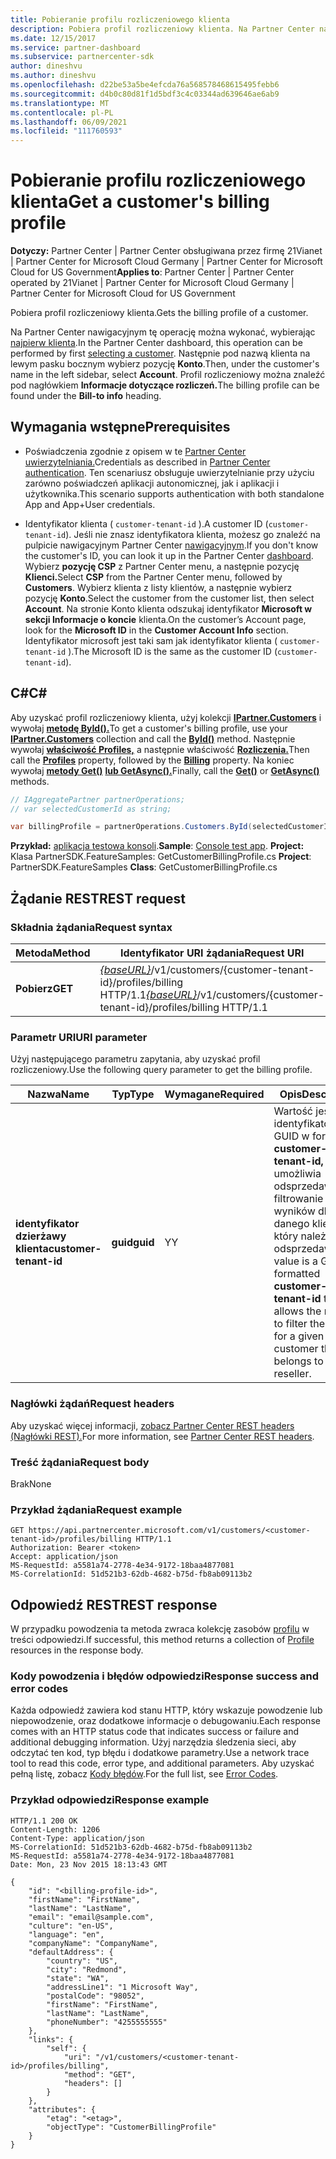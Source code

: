 ```yaml
---
title: Pobieranie profilu rozliczeniowego klienta
description: Pobiera profil rozliczeniowy klienta. Na Partner Center nawigacyjnym tę operację można wykonać, wybierając najpierw klienta.
ms.date: 12/15/2017
ms.service: partner-dashboard
ms.subservice: partnercenter-sdk
author: dineshvu
ms.author: dineshvu
ms.openlocfilehash: d22be53a5be4efcda76a568578468615495febb6
ms.sourcegitcommit: d4b0c80d81f1d5bdf3c4c03344ad639646ae6ab9
ms.translationtype: MT
ms.contentlocale: pl-PL
ms.lasthandoff: 06/09/2021
ms.locfileid: "111760593"
---
```

# <a name="get-a-customers-billing-profile"></a><span data-ttu-id="1ea5d-104">Pobieranie profilu rozliczeniowego klienta</span><span class="sxs-lookup"><span data-stu-id="1ea5d-104">Get a customer's billing profile</span></span>

<span data-ttu-id="1ea5d-105">**Dotyczy:** Partner Center | Partner Center obsługiwana przez firmę 21Vianet | Partner Center for Microsoft Cloud Germany | Partner Center for Microsoft Cloud for US Government</span><span class="sxs-lookup"><span data-stu-id="1ea5d-105">**Applies to**: Partner Center | Partner Center operated by 21Vianet | Partner Center for Microsoft Cloud Germany | Partner Center for Microsoft Cloud for US Government</span></span>

<span data-ttu-id="1ea5d-106">Pobiera profil rozliczeniowy klienta.</span><span class="sxs-lookup"><span data-stu-id="1ea5d-106">Gets the billing profile of a customer.</span></span>

<span data-ttu-id="1ea5d-107">Na Partner Center nawigacyjnym tę operację można wykonać, wybierając [najpierw klienta](get-a-customer-by-name.md).</span><span class="sxs-lookup"><span data-stu-id="1ea5d-107">In the Partner Center dashboard, this operation can be performed by first [selecting a customer](get-a-customer-by-name.md).</span></span> <span data-ttu-id="1ea5d-108">Następnie pod nazwą klienta na lewym pasku bocznym wybierz pozycję **Konto**.</span><span class="sxs-lookup"><span data-stu-id="1ea5d-108">Then, under the customer's name in the left sidebar, select **Account**.</span></span> <span data-ttu-id="1ea5d-109">Profil rozliczeniowy można znaleźć pod nagłówkiem **Informacje dotyczące rozliczeń.**</span><span class="sxs-lookup"><span data-stu-id="1ea5d-109">The billing profile can be found under the **Bill-to info** heading.</span></span>

## <a name="prerequisites"></a><span data-ttu-id="1ea5d-110">Wymagania wstępne</span><span class="sxs-lookup"><span data-stu-id="1ea5d-110">Prerequisites</span></span>

- <span data-ttu-id="1ea5d-111">Poświadczenia zgodnie z opisem w te [Partner Center uwierzytelniania.](partner-center-authentication.md)</span><span class="sxs-lookup"><span data-stu-id="1ea5d-111">Credentials as described in [Partner Center authentication](partner-center-authentication.md).</span></span> <span data-ttu-id="1ea5d-112">Ten scenariusz obsługuje uwierzytelnianie przy użyciu zarówno poświadczeń aplikacji autonomicznej, jak i aplikacji i użytkownika.</span><span class="sxs-lookup"><span data-stu-id="1ea5d-112">This scenario supports authentication with both standalone App and App+User credentials.</span></span>

- <span data-ttu-id="1ea5d-113">Identyfikator klienta ( `customer-tenant-id` ).</span><span class="sxs-lookup"><span data-stu-id="1ea5d-113">A customer ID (`customer-tenant-id`).</span></span> <span data-ttu-id="1ea5d-114">Jeśli nie znasz identyfikatora klienta, możesz go znaleźć na pulpicie nawigacyjnym Partner Center [nawigacyjnym](https://partner.microsoft.com/dashboard).</span><span class="sxs-lookup"><span data-stu-id="1ea5d-114">If you don't know the customer's ID, you can look it up in the Partner Center [dashboard](https://partner.microsoft.com/dashboard).</span></span> <span data-ttu-id="1ea5d-115">Wybierz **pozycję CSP** z Partner Center menu, a następnie pozycję **Klienci.**</span><span class="sxs-lookup"><span data-stu-id="1ea5d-115">Select **CSP** from the Partner Center menu, followed by **Customers**.</span></span> <span data-ttu-id="1ea5d-116">Wybierz klienta z listy klientów, a następnie wybierz pozycję **Konto**.</span><span class="sxs-lookup"><span data-stu-id="1ea5d-116">Select the customer from the customer list, then select **Account**.</span></span> <span data-ttu-id="1ea5d-117">Na stronie Konto klienta odszukaj identyfikator **Microsoft w** **sekcji Informacje o koncie** klienta.</span><span class="sxs-lookup"><span data-stu-id="1ea5d-117">On the customer’s Account page, look for the **Microsoft ID** in the **Customer Account Info** section.</span></span> <span data-ttu-id="1ea5d-118">Identyfikator microsoft jest taki sam jak identyfikator klienta ( `customer-tenant-id` ).</span><span class="sxs-lookup"><span data-stu-id="1ea5d-118">The Microsoft ID is the same as the customer ID  (`customer-tenant-id`).</span></span>

## <a name="c"></a><span data-ttu-id="1ea5d-119">C\#</span><span class="sxs-lookup"><span data-stu-id="1ea5d-119">C\#</span></span>

<span data-ttu-id="1ea5d-120">Aby uzyskać profil rozliczeniowy klienta, użyj kolekcji [**IPartner.Customers**](/dotnet/api/microsoft.store.partnercenter.ipartner.customers) i wywołaj [**metodę ById().**](/dotnet/api/microsoft.store.partnercenter.customers.icustomercollection.byid)</span><span class="sxs-lookup"><span data-stu-id="1ea5d-120">To get a customer's billing profile, use your [**IPartner.Customers**](/dotnet/api/microsoft.store.partnercenter.ipartner.customers) collection and call the [**ById()**](/dotnet/api/microsoft.store.partnercenter.customers.icustomercollection.byid) method.</span></span> <span data-ttu-id="1ea5d-121">Następnie wywołaj [**właściwość Profiles,**](/dotnet/api/microsoft.store.partnercenter.customers.icustomer.profiles) a następnie właściwość [**Rozliczenia.**](/dotnet/api/microsoft.store.partnercenter.customers.profiles.icustomerprofilecollection.billing)</span><span class="sxs-lookup"><span data-stu-id="1ea5d-121">Then call the [**Profiles**](/dotnet/api/microsoft.store.partnercenter.customers.icustomer.profiles) property, followed by the [**Billing**](/dotnet/api/microsoft.store.partnercenter.customers.profiles.icustomerprofilecollection.billing) property.</span></span> <span data-ttu-id="1ea5d-122">Na koniec wywołaj [**metody Get()**](/dotnet/api/microsoft.store.partnercenter.customers.profiles.icustomerreadonlyprofile-1.get) [**lub GetAsync().**](/dotnet/api/microsoft.store.partnercenter.customers.profiles.icustomerreadonlyprofile-1.getasync)</span><span class="sxs-lookup"><span data-stu-id="1ea5d-122">Finally, call the [**Get()**](/dotnet/api/microsoft.store.partnercenter.customers.profiles.icustomerreadonlyprofile-1.get) or [**GetAsync()**](/dotnet/api/microsoft.store.partnercenter.customers.profiles.icustomerreadonlyprofile-1.getasync) methods.</span></span>

``` csharp
// IAggregatePartner partnerOperations;
// var selectedCustomerId as string;

var billingProfile = partnerOperations.Customers.ById(selectedCustomerId).Profiles.Billing.Get();
```

<span data-ttu-id="1ea5d-123">**Przykład:** [aplikacja testowa konsoli](console-test-app.md).</span><span class="sxs-lookup"><span data-stu-id="1ea5d-123">**Sample**: [Console test app](console-test-app.md).</span></span> <span data-ttu-id="1ea5d-124">**Project:** Klasa PartnerSDK.FeatureSamples: GetCustomerBillingProfile.cs </span><span class="sxs-lookup"><span data-stu-id="1ea5d-124">**Project**: PartnerSDK.FeatureSamples **Class**: GetCustomerBillingProfile.cs</span></span>

## <a name="rest-request"></a><span data-ttu-id="1ea5d-125">Żądanie REST</span><span class="sxs-lookup"><span data-stu-id="1ea5d-125">REST request</span></span>

### <a name="request-syntax"></a><span data-ttu-id="1ea5d-126">Składnia żądania</span><span class="sxs-lookup"><span data-stu-id="1ea5d-126">Request syntax</span></span>

| <span data-ttu-id="1ea5d-127">Metoda</span><span class="sxs-lookup"><span data-stu-id="1ea5d-127">Method</span></span>  | <span data-ttu-id="1ea5d-128">Identyfikator URI żądania</span><span class="sxs-lookup"><span data-stu-id="1ea5d-128">Request URI</span></span>                                                                                             |
|---------|---------------------------------------------------------------------------------------------------------|
| <span data-ttu-id="1ea5d-129">**Pobierz**</span><span class="sxs-lookup"><span data-stu-id="1ea5d-129">**GET**</span></span> | <span data-ttu-id="1ea5d-130">[*{baseURL}*](partner-center-rest-urls.md)/v1/customers/{customer-tenant-id}/profiles/billing HTTP/1.1</span><span class="sxs-lookup"><span data-stu-id="1ea5d-130">[*{baseURL}*](partner-center-rest-urls.md)/v1/customers/{customer-tenant-id}/profiles/billing HTTP/1.1</span></span> |

### <a name="uri-parameter"></a><span data-ttu-id="1ea5d-131">Parametr URI</span><span class="sxs-lookup"><span data-stu-id="1ea5d-131">URI parameter</span></span>

<span data-ttu-id="1ea5d-132">Użyj następującego parametru zapytania, aby uzyskać profil rozliczeniowy.</span><span class="sxs-lookup"><span data-stu-id="1ea5d-132">Use the following query parameter to get the billing profile.</span></span>

| <span data-ttu-id="1ea5d-133">Nazwa</span><span class="sxs-lookup"><span data-stu-id="1ea5d-133">Name</span></span>                   | <span data-ttu-id="1ea5d-134">Typ</span><span class="sxs-lookup"><span data-stu-id="1ea5d-134">Type</span></span>     | <span data-ttu-id="1ea5d-135">Wymagane</span><span class="sxs-lookup"><span data-stu-id="1ea5d-135">Required</span></span> | <span data-ttu-id="1ea5d-136">Opis</span><span class="sxs-lookup"><span data-stu-id="1ea5d-136">Description</span></span>                                                                                                                                            |
|------------------------|----------|----------|--------------------------------------------------------------------------------------------------------------------------------------------------------|
| <span data-ttu-id="1ea5d-137">**identyfikator dzierżawy klienta**</span><span class="sxs-lookup"><span data-stu-id="1ea5d-137">**customer-tenant-id**</span></span> | <span data-ttu-id="1ea5d-138">**guid**</span><span class="sxs-lookup"><span data-stu-id="1ea5d-138">**guid**</span></span> | <span data-ttu-id="1ea5d-139">Y</span><span class="sxs-lookup"><span data-stu-id="1ea5d-139">Y</span></span>        | <span data-ttu-id="1ea5d-140">Wartość jest identyfikatorem GUID w formacie **customer-tenant-id,** który umożliwia odsprzedawcy filtrowanie wyników dla danego klienta, który należy do odsprzedawcy.</span><span class="sxs-lookup"><span data-stu-id="1ea5d-140">The value is a GUID formatted **customer-tenant-id** that allows the reseller to filter the results for a given customer that belongs to the reseller.</span></span> |

### <a name="request-headers"></a><span data-ttu-id="1ea5d-141">Nagłówki żądań</span><span class="sxs-lookup"><span data-stu-id="1ea5d-141">Request headers</span></span>

<span data-ttu-id="1ea5d-142">Aby uzyskać więcej informacji, [zobacz Partner Center REST headers (Nagłówki REST).](headers.md)</span><span class="sxs-lookup"><span data-stu-id="1ea5d-142">For more information, see [Partner Center REST headers](headers.md).</span></span>

### <a name="request-body"></a><span data-ttu-id="1ea5d-143">Treść żądania</span><span class="sxs-lookup"><span data-stu-id="1ea5d-143">Request body</span></span>

<span data-ttu-id="1ea5d-144">Brak</span><span class="sxs-lookup"><span data-stu-id="1ea5d-144">None</span></span>

### <a name="request-example"></a><span data-ttu-id="1ea5d-145">Przykład żądania</span><span class="sxs-lookup"><span data-stu-id="1ea5d-145">Request example</span></span>

```http
GET https://api.partnercenter.microsoft.com/v1/customers/<customer-tenant-id>/profiles/billing HTTP/1.1
Authorization: Bearer <token>
Accept: application/json
MS-RequestId: a5581a74-2778-4e34-9172-18baa4877081
MS-CorrelationId: 51d521b3-62db-4682-b75d-fb8ab09113b2
```

## <a name="rest-response"></a><span data-ttu-id="1ea5d-146">Odpowiedź REST</span><span class="sxs-lookup"><span data-stu-id="1ea5d-146">REST response</span></span>

<span data-ttu-id="1ea5d-147">W przypadku powodzenia ta metoda zwraca kolekcję zasobów [profilu](profile-resources.md) w treści odpowiedzi.</span><span class="sxs-lookup"><span data-stu-id="1ea5d-147">If successful, this method returns a collection of [Profile](profile-resources.md) resources in the response body.</span></span>

### <a name="response-success-and-error-codes"></a><span data-ttu-id="1ea5d-148">Kody powodzenia i błędów odpowiedzi</span><span class="sxs-lookup"><span data-stu-id="1ea5d-148">Response success and error codes</span></span>

<span data-ttu-id="1ea5d-149">Każda odpowiedź zawiera kod stanu HTTP, który wskazuje powodzenie lub niepowodzenie, oraz dodatkowe informacje o debugowaniu.</span><span class="sxs-lookup"><span data-stu-id="1ea5d-149">Each response comes with an HTTP status code that indicates success or failure and additional debugging information.</span></span> <span data-ttu-id="1ea5d-150">Użyj narzędzia śledzenia sieci, aby odczytać ten kod, typ błędu i dodatkowe parametry.</span><span class="sxs-lookup"><span data-stu-id="1ea5d-150">Use a network trace tool to read this code, error type, and additional parameters.</span></span> <span data-ttu-id="1ea5d-151">Aby uzyskać pełną listę, zobacz [Kody błędów](error-codes.md).</span><span class="sxs-lookup"><span data-stu-id="1ea5d-151">For the full list, see [Error Codes](error-codes.md).</span></span>

### <a name="response-example"></a><span data-ttu-id="1ea5d-152">Przykład odpowiedzi</span><span class="sxs-lookup"><span data-stu-id="1ea5d-152">Response example</span></span>

```http
HTTP/1.1 200 OK
Content-Length: 1206
Content-Type: application/json
MS-CorrelationId: 51d521b3-62db-4682-b75d-fb8ab09113b2
MS-RequestId: a5581a74-2778-4e34-9172-18baa4877081
Date: Mon, 23 Nov 2015 18:13:43 GMT

{
    "id": "<billing-profile-id>",
    "firstName": "FirstName",
    "lastName": "LastName",
    "email": "email@sample.com",
    "culture": "en-US",
    "language": "en",
    "companyName": "CompanyName",
    "defaultAddress": {
        "country": "US",
        "city": "Redmond",
        "state": "WA",
        "addressLine1": "1 Microsoft Way",
        "postalCode": "98052",
        "firstName": "FirstName",
        "lastName": "LastName",
        "phoneNumber": "4255555555"
    },
    "links": {
        "self": {
            "uri": "/v1/customers/<customer-tenant-id>/profiles/billing",
            "method": "GET",
            "headers": []
        }
    },
    "attributes": {
        "etag": "<etag>",
        "objectType": "CustomerBillingProfile"
    }
}
```
